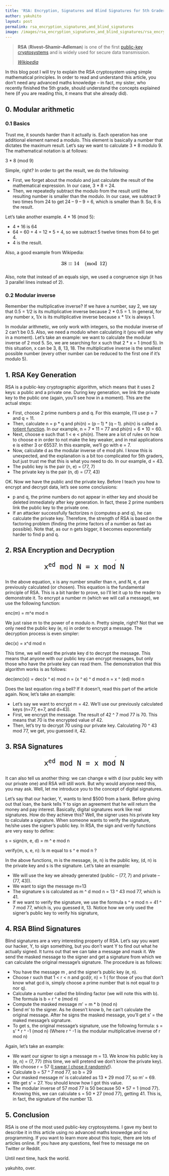 ```yaml
---
title: 'RSA: Encryption, Signatures and Blind Signatures for 5th Graders'
author: yakuhito
layout: post
permalink: rsa_encryption_signatures_and_blind_signatures
image: /images/rsa_encryption_signatures_and_blind_signatures/rsa_encryption_signatures_and_blind_signatures.jpg
---
```

<blockquote>
  <p>
    <strong>RSA</strong>&nbsp;(<strong>Rivest–Shamir–Adleman</strong>) is one of the first&nbsp;<a href="https://en.wikipedia.org/wiki/Public-key_cryptography">public-key cryptosystems</a>&nbsp;and is widely used for secure data transmission.
  </p>
  
  <cite><a href="https://en.wikipedia.org/wiki/RSA_(cryptosystem)">Wikipedia</a></cite>
</blockquote>

In this blog post I will try to explain the RSA cryptosystem using simple mathematical principles. In order to read and understand this article, you don&#8217;t need any advanced maths knowledge &#8211; in fact, my sister, who recently finished the 5th grade, should understand the concepts explained here (if you are reading this, it means that she already did).

## 0. Modular arithmetic

### 0.1 Basics

Trust me, it sounds harder than it actually is. Each operation has one additional element named a modulo. This element is basically a number that dictates the maximum result. Let&#8217;s say we want to calculate 3 * 8 modulo 9. The mathematical notation is at follows:

3 * 8 (mod 9)

Simple, right? In order to get the result, we do the following:

  * First, we forget about the modulo and just calculate the result of the mathematical expression. In our case, 3 * 8 = 24.
  * Then, we repeatedly subtract the modulo from the result until the resulting number is smaller than the modulo. In our case, we subtract 9 two times from 24 to get 24 &#8211; 9 &#8211; 9 = 6, which is smaller than 9. So, 6 is the result.

Let&#8217;s take another example. 4 * 16 (mod 5):

  * 4 * 16 is 64
  * 64 = 60 + 4 = 12 * 5 + 4, so we subtract 5 twelve times from 64 to get 4.
  * 4 is the result.

Also, a good example from Wikipedia:

<div>
<center><img src="/images/rsa_encryption_signatures_and_blind_signatures/image-2.png"></center>
</div>





Also, note that instead of an equals sign, we used a congruence sign (it has 3 parallel lines instead of 2).

### 0.2 Modular inverse

Remember the multiplicative inverse? If we have a number, say 2, we say that 0.5 = 1/2 is its multiplicative inverse because 2 \* 0.5 = 1. In general, for any number x, 1/x is its multiplicative inverse because x \* 1/x is always 1.

In modular arithmetic, we only work with integers, so the modular inverse of 2 can&#8217;t be 0.5. Also, we need a modulo when calculating it (you will see why in a moment). Let&#8217;s take an example: we want to calculate the modular inverse of 2 mod 5. So, we are searching for x such that 2 * x = 1 (mod 5). In this situation, x can be 3, 8, 13, 18. The multiplicative inverse is the smallest possible number (every other number can be reduced to the first one if it&#8217;s modulo 5). 

## 1. RSA Key Generation

RSA is a public-key cryptographic algorithm, which means that it uses 2 keys: a public and a private one. During key generation, we link the private key to the public one (again, you&#8217;ll see how in a moment). This are the actual steps:

  * First, choose 2 prime numbers p and q. For this example, I&#8217;ll use p = 7 and q = 11.
  * Then, calculate n = p \* q and phi(n) = (p &#8211; 1) \* (q &#8211; 1). phi(n) is called a [totient function](https://en.wikipedia.org/wiki/Euler%27s_totient_function). In our example, n = 7 \* 11 = 77 and phi(n) = 6 \* 10 = 60.
  * Next, choose e such that 1 < e < phi(n). There are a lot of rules on how to choose e in order to not make the key weaker, and in real applications e is either 3 or 65537. In this example, we&#8217;ll go with e = 7.
  * Now, calculate d as the modular inverse of e mod phi. I know this is unexpected, and the explanation is a bit too complicated for 5th graders, but just trust me that this is what you need to do. In our example, d = 43.
  * The public key is the pair (n, e) = (77, 7)
  * The private key is the pair (n, d) = (77, 43)

OK. Now we have the public and the private key. Before I teach you how to encrypt and decrypt data, let&#8217;s see some conclusions:

  * p and q, the prime numbers do not appear in either key and should be deleted immediately after key generation. In fact, these 2 prime numbers link the public key to the private one.
  * If an attacker successfully factorizes n (computes p and q), he can calculate the private key. Therefore, the strength of RSA is based on the factoring problem (finding the prime factors of a number as fast as possible). Note that, as our n gets bigger, it becomes exponentially harder to find p and q.

## 2. RSA Encryption and Decryption


<center><img src="/images/rsa_encryption_signatures_and_blind_signatures/image-3.png"></center>

In the above equation, x is any number smaller than n, and N, e, d are previously calculated (or chosen). This equation is the fundamental principle of RSA. This is a bit harder to prove, so I&#8217;ll let it up to the reader to demonstrate it. To encrypt a number m (which we will call a message), we use the following function:

enc(m) = m^e mod n

We just raise m to the power of e modulo n. Pretty simple, right? Not that we only need the public key (e, n) in order to encrypt a message. The decryption process is even simpler:

dec(x) = x^d mod n

This time, we will need the private key d to decrypt the message. This means that anyone with our public key can encrypt messages, but only those who have the private key can read them. The demonstration that this algorithm works is as follows:

dec(enc(x)) = dec(x ^ e) mod n = (x ^ e) ^ d mod n = x ^ (ed) mod n

Does the last equation ring a bell? If it doesn&#8217;t, read this part of the article again. Now, let&#8217;s take an example:

  * Let&#8217;s say we want to encrypt m = 42. We&#8217;ll use our previously calculated keys (n=77, e=7, and d=43).
  * First, we encrypt the message. The result of 42 ^ 7 mod 77 is 70. This means that 70 is the encrypted value of 42.
  * Then, let&#8217;s try to decrypt 70 using our private key. Calculating 70 ^ 43 mod 77, we get, you guessed it, 42.

## 3. RSA Signatures


<center><img src="/images/rsa_encryption_signatures_and_blind_signatures/image-3.png"></center>

It can also tell us another thing: we can change e with d (our public key with our private one) and RSA will still work. But why would anyone need this, you may ask. Well, let me introduce you to the concept of digital signatures.

Let&#8217;s say that our hacker, Y, wants to lend $500 from a bank. Before giving out that loan, the bank tells Y to sign an agreement that he will return the money and pay interest. Basically, digital signatures work like real signatures. How do they achieve this? Well, the signer uses his private key to calculate a signature. When someone wants to verify the signature, he/she uses the signer&#8217;s public key. In RSA, the sign and verify functions are very easy to define:

s = sign(m, e, d) = m ^ e mod n

verify(m, s, e, n): Is m equal to s ^ e mod n ?

In the above functions, m is the message, (e, n) is the public key, (d, n) is the private key and s is the signature. Let&#8217;s take an example:

  * We will use the key we already generated (public &#8211; (77, 7) and private &#8211; (77, 43)).
  * We want to sign the message m=13
  * The signature s is calculated as m ^ d mod n = 13 ^ 43 mod 77, which is 41.
  * If we want to verify the signature, we use the formula s ^ e mod n = 41 ^ 7 mod 77, which is, you guessed it, 13. Notice how we only used the signer&#8217;s public key to verify his signature,

## 4. RSA Blind Signatures

Blind signatures are a very interesting property of RSA. Let&#8217;s say you want our hacker, Y, to sign something, but you don&#8217;t want Y to find out what he actually signed. It turns out that we can take a message and mask it. We send the masked message to the signer and get a signature from which we can calculate the original message&#8217;s signature. The procedure is as follows:

  * You have the message m , and the signer&#8217;s public key (e, n).
  * Choose r such that 1 < r < n and gcd(r, n) = 1 ( for those of you that don&#8217;t know what gcd is, simply choose a prime number that is not equal to p nor q).
  * Calculate a number called the blinding factor (we will note this with b). The formula is b = r ^ e (mod n)
  * Compute the masked message m&#8217; = m * b (mod n)
  * Send m&#8217; to the signer. As he doesn&#8217;t know b, he can&#8217;t calculate the original message. After he signs the masked message, you&#8217;ll get s&#8217; = the maked message&#8217;s signature.
  * To get s, the original message&#8217;s signature, use the following formula: s = s&#8217; * r ^ -1 (mod n) (Where r ^ -1 is the modular multiplicative inverse of r mod n)

Again, let&#8217;s take an example:

  * We want our signer to sign a message m = 13. We know his public key is (e, n) = (7, 77) (this time, we will pretend we don&#8217;t know the private key).
  * We choose r = 57 ([I swear I chose it randomly!](https://i1.wp.com/www.andreafortuna.org/wp-content/uploads/2018/08/dilbert_random.jpg?w=680&ssl=1)).
  * Calculate b = 57 ^ 7 mod 77, so b = 29
  * Our masked message m&#8217; is calculated as 13 * 29 mod 77, so m&#8217; = 69.
  * We get s&#8217; = 27. You should know how I got this value.
  * The modular inverse of 57 mod 77 is 50 because 50 \* 57 = 1 (mod 77). Knowing this, we can calculate s = 50 \* 27 (mod 77), getting 41. This is, in fact, the signature of the number 13.

## 5. Conclusion

RSA is one of the most used public-key cryptosystems. I gave my best to describe it in this article using no advanced maths knowedge and no programming. If you want to learn more about this topic, there are lots of articles online. If you have any questions, feel free to message me on Twitter or Reddit.

Until next time, hack the world.

yakuhito, over.